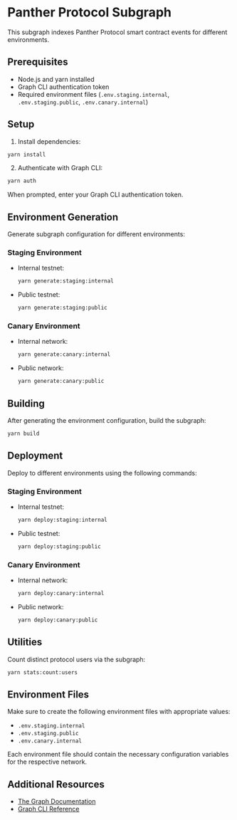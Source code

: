 # Panther Protocol Subgraph

This subgraph indexes Panther Protocol smart contract events for different environments.

## Prerequisites

- Node.js and yarn installed
- Graph CLI authentication token
- Required environment files (`.env.staging.internal`, `.env.staging.public`, `.env.canary.internal`)

## Setup

1. Install dependencies:

```bash
yarn install
```

2. Authenticate with Graph CLI:

```bash
yarn auth
```

When prompted, enter your Graph CLI authentication token.

## Environment Generation

Generate subgraph configuration for different environments:

### Staging Environment

- Internal testnet:
  ```bash
  yarn generate:staging:internal
  ```
- Public testnet:
  ```bash
  yarn generate:staging:public
  ```

### Canary Environment

- Internal network:

  ```bash
  yarn generate:canary:internal
  ```

- Public network:
  ```bash
  yarn generate:canary:public
  ```

## Building

After generating the environment configuration, build the subgraph:

```bash
yarn build
```

## Deployment

Deploy to different environments using the following commands:

### Staging Environment

- Internal testnet:
  ```bash
  yarn deploy:staging:internal
  ```
- Public testnet:
  ```bash
  yarn deploy:staging:public
  ```

### Canary Environment

- Internal network:

  ```bash
  yarn deploy:canary:internal
  ```

- Public network:
  ```bash
  yarn deploy:canary:public
  ```

## Utilities

Count distinct protocol users via the subgraph:

```bash
yarn stats:count:users
```

## Environment Files

Make sure to create the following environment files with appropriate values:

- `.env.staging.internal`
- `.env.staging.public`
- `.env.canary.internal`

Each environment file should contain the necessary configuration variables for the respective network.

## Additional Resources

- [The Graph Documentation](https://thegraph.com/docs/en/)
- [Graph CLI Reference](https://github.com/graphprotocol/graph-cli)
